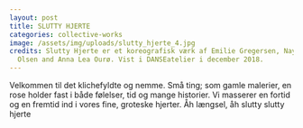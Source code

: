 ```yaml
---
layout: post
title: SLUTTY HJERTE
categories: collective-works
image: /assets/img/uploads/slutty_hjerte_4.jpg
credits: Slutty Hjerte er et koreografisk værk af Emilie Gregersen, Naya Moll
  Olsen and Anna Lea Ourø. Vist i DANSEatelier i december 2018.
---
```

Velkommen til det klichefyldte og nemme.
Små ting; som gamle malerier, en rose
holder fast i både følelser, tid og mange historier.
Vi masserer en fortid og en fremtid ind i vores fine, groteske hjerter.
Åh længsel, åh slutty slutty hjerte
